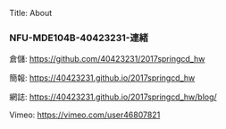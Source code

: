 Title: About

<h3>NFU-MDE104B-40423231-連緒</h3>
<p>倉儲: <a href="https://github.com/40423231/2017springcd_hw">https://github.com/40423231/2017springcd_hw</a></p>
<p>簡報: <a href="https://40423231.github.io/2017springcd_hw">https://40423231.github.io/2017springcd_hw</a></p>
<p>網誌: <a href="https://40423231.github.io/2017springcd_hw/blog/">https://40423231.github.io/2017springcd_hw/blog/</a></p>
<p>Vimeo: <a href="https://vimeo.com/user46807821">https://vimeo.com/user46807821</a></p>

